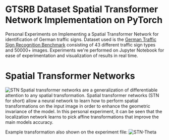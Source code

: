 # GTSRB Dataset Spatial Transformer Network Implementation on PyTorch

Personal Experiments on Implementing a Spatial Transformer Network for identification of German traffic signs. Dataset used is the [German Traffic Sign Recognition Benchmark](https://www.kaggle.com/datasets/meowmeowmeowmeowmeow/gtsrb-german-traffic-sign) consisting of 43 different traffic sign types and 50000+ images. Experiments we're performed on Jupyter Notebook for ease of experimentation and visualization of results in real time.

# Spatial Transformer Networks
![STN](https://production-media.paperswithcode.com/methods/Screen_Shot_2020-07-19_at_5.48.34_PM_vFLk7jR.png)
Spatial transformer networks are a generalization of differentiable attention to any spatial transformation. Spatial transformer networks (STN for short) allow a neural network to learn how to perform spatial transformations on the input image in order to enhance the geometric invariance of the model.
In this personal experiment, it can be seen that the localization network learns to pick affine transformations that improve the main models accuracy.

Example transformation also shown on the experiment file:
![STN-Theta](https://i.postimg.cc/xdWjNtx6/STN-network.png)
